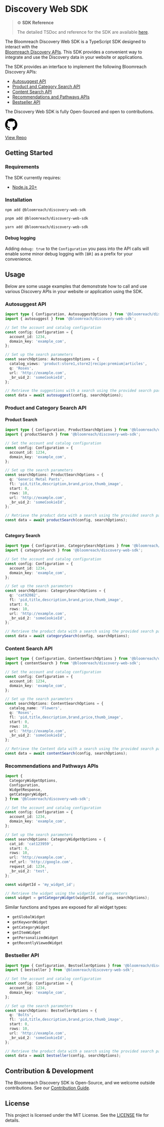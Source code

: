 # Discovery Web SDK
> ⚙️ **SDK Reference**
> 
> The detailed TSDoc and reference for the SDK are available [here](https://bloomreach.github.io/discovery-web-sdk).

The Bloomreach Discovery Web SDK is a TypeScript SDK designed to interact with the  
[Bloomreach Discovery APIs](https://documentation.bloomreach.com/discovery/reference/welcome). This SDK provides a convenient way to integrate and use the Discovery data in your website or applications.

The SDK provides an interface to implement the following Bloomreach Discovery APIs:

- [Autosuggest API](https://documentation.bloomreach.com/discovery/docs/discovery-web-sdk#autosuggest-api)
- [Product and Category Search API](https://documentation.bloomreach.com/discovery/docs/discovery-web-sdk#product-and-category-search-api)
- [Content Search API](https://documentation.bloomreach.com/discovery/docs/discovery-web-sdk#content-search-api)
- [Recommendations and Pathways APIs](https://documentation.bloomreach.com/discovery/docs/discovery-web-sdk#recommendations-and-pathways-apis)
- [Bestseller API](https://documentation.bloomreach.com/discovery/docs/discovery-web-sdk#bestseller-api)

The Discovery Web SDK is fully Open-Sourced and open to contributions.

<div class="card-with-icon-wrapper">

  <a href="https://github.com/bloomreach/discovery-web-sdk" class="card-with-icon-item justify-content-center">

  <svg height="40" aria-hidden="true" viewBox="0 0 16 16" version="1.1" width="40" data-view-component="true" class="octicon octicon-mark-github">
    <path d="M8 0c4.42 0 8 3.58 8 8a8.013 8.013 0 0 1-5.45 7.59c-.4.08-.55-.17-.55-.38 0-.27.01-1.13.01-2.2 0-.75-.25-1.23-.54-1.48 1.78-.2 3.65-.88 3.65-3.95 0-.88-.31-1.59-.82-2.15.08-.2.36-1.02-.08-2.12 0 0-.67-.22-2.2.82-.64-.18-1.32-.27-2-.27-.68 0-1.36.09-2 .27-1.53-1.03-2.2-.82-2.2-.82-.44 1.1-.16 1.92-.08 2.12-.51.56-.82 1.28-.82 2.15 0 3.06 1.86 3.75 3.64 3.95-.23.2-.44.55-.51 1.07-.46.21-1.61.55-2.33-.66-.15-.24-.6-.83-1.23-.82-.67.01-.27.38.01.53.34.19.73.9.82 1.13.16.45.68 1.31 2.69.94 0 .67.01 1.3.01 1.49 0 .21-.15.45-.55.38A7.995 7.995 0 0 1 0 8c0-4.42 3.58-8 8-8Z"></path>

</svg>View Repo
    </a>
  </div>
</div>

## Getting Started

### Requirements

The SDK currently requires:

- [Node.js 20+](https://nodejs.org/)

### Installation

```shell NPM
npm add @bloomreach/discovery-web-sdk
```

```shell PNPM
pnpm add @bloomreach/discovery-web-sdk
```

```shell Yarn
yarn add @bloomreach/discovery-web-sdk
```

#### Debug logging

Adding `debug: true` to the `Configuration` you pass into the API calls will enable some minor debug logging with `[BR]` as a prefix for your convenience.

## Usage

Below are some usage examples that demonstrate how to call and use various Discovery APIs in your website or application using the SDK.

### Autosuggest API

```typescript
import type { Configuration, AutosuggestOptions } from '@bloomreach/discovery-web-sdk';
import { autosuggest } from '@bloomreach/discovery-web-sdk';

// Set the account and catalog configuration
const config: Configuration = {
  account_id: 1234,
  domain_key: 'example_com',
};

// Set up the search parameters
const searchOptions: AutosuggestOptions = {
  catalog_views: 'product:store1,store2|recipe:premium|articles',
  q: 'Roses',
  url: 'http://example.com',
  _br_uid_2: 'someCookieId',
};

// Retrieve the suggestions with a search using the provided search parameters
const data = await autosuggest(config, searchOptions);
```

### Product and Category Search API

#### Product Search

```typescript
import type { Configuration, ProductSearchOptions } from '@bloomreach/discovery-web-sdk';
import { productSearch } from '@bloomreach/discovery-web-sdk';

// Set the account and catalog configuration
const config: Configuration = {
  account_id: 1234,
  domain_key: 'example_com',
};

// Set up the search parameters
const searchOptions: ProductSearchOptions = {
  q: 'Generic Metal Pants',
  fl: 'pid,title,description,brand,price,thumb_image',
  start: 0,
  rows: 10,
  url: 'http://example.com',
  _br_uid_2: 'someCookieId',
};

// Retrieve the product data with a search using the provided search parameters
const data = await productSearch(config, searchOptions);



```

#### Category Search

```typescript
import type { Configuration, CategorySearchOptions } from '@bloomreach/discovery-web-sdk';
import { categorySearch } from '@bloomreach/discovery-web-sdk';

// Set the account and catalog configuration
const config: Configuration = {
  account_id: 1234,
  domain_key: 'example_com',
};

// Set up the search parameters
const searchOptions: CategorySearchOptions = {
  q: 'cat92082',
  fl: 'pid,title,description,brand,price,thumb_image',
  start: 0,
  rows: 10,
  url: 'http://example.com',
  _br_uid_2: 'someCookieId',
};

// Retrieve the product data with a search using the provided search parameters
const data = await categorySearch(config, searchOptions);
```

### Content Search API

```typescript
import type { Configuration, ContentSearchOptions } from '@bloomreach/discovery-web-sdk';
import { contentSearch } from '@bloomreach/discovery-web-sdk';

// Set the account and catalog configuration
const config: Configuration = {
  account_id: 1234,
  domain_key: 'example_com',
};

// Set up the search parameters
const searchOptions: ContentSearchOptions = {
  catalog_name: 'Flowers',
  q: 'Roses',
  fl: 'pid,title,description,brand,price,thumb_image',
  start: 0,
  rows: 10,
  url: 'http://example.com',
  _br_uid_2: 'someCookieId',
};

// Retrieve the Content data with a search using the provided search parameters
const data = await contentSearch(config, searchOptions);
```

### Recommendations and Pathways APIs

```typescript
import {
  CategoryWidgetOptions,
  Configuration,
  WidgetResponse,
  getCategoryWidget,
} from '@bloomreach/discovery-web-sdk';

// Set the account and catalog configuration
const config: Configuration = {
  account_id: 1234,
  domain_key: 'example_com',
};

// Set up the search parameters
const searchOptions: CategoryWidgetOptions = {
  cat_id: 'cat123959',
  start: 0,
  rows: 10,
  url: 'http://example.com',
  ref_url: 'http://google.com',
  request_id: 1234,
  _br_uid_2: 'test',
};

const widgetId = 'my_widget_id';

// Retrieve the widget using the widgetId and parameters
const widget = getCategoryWidget(widgetId, config, searchOptions);
```

Similar functions and types are exposed for all widget types:

- `getGlobalWidget`
- `getKeywordWidget`
- `getCategoryWidget`
- `getItemWidget`
- `getPersonalizedWidget`
- `getRecentlyViewedWidget`

### Bestseller API

```typescript
import type { Configuration, BestsellerOptions } from '@bloomreach/discovery-web-sdk';
import { bestseller } from '@bloomreach/discovery-web-sdk';

// Set the account and catalog configuration
const config: Configuration = {
  account_id: 1234,
  domain_key: 'example_com',
};

// Set up the search parameters
const searchOptions: BestsellerOptions = {
  q: 'Bolts',
  fl: 'pid,title,description,brand,price,thumb_image',
  start: 0,
  rows: 10,
  url: 'http://example.com',
  _br_uid_2: 'someCookieId',
};

// Retrieve the product data with a search using the provided search parameters
const data = await bestseller(config, searchOptions);
```

## Contribution & Development

The Bloomreach Discovery SDK is Open-Source, and we welcome outside contributions. See our [Contribution Guide](https://github.com/bloomreach/discovery-web-sdk/blob/main/CONTRIBUTING.md).

## License

This project is licensed under the MIT License. See the [LICENSE](https://github.com/bloomreach/discovery-web-sdk/blob/main/LICENSE) file for details.
